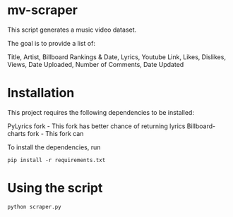 # mv-scraper

This script generates a music video dataset.

The goal is to provide a list of:

Title, Artist, Billboard Rankings & Date, Lyrics, Youtube Link, Likes, Dislikes, Views, Date Uploaded, Number of Comments, Date Updated

# Installation

This project requires the following dependencies to be installed:

PyLyrics fork - This fork has better chance of returning lyrics
Billboard-charts fork - This fork can 

To install the dependencies, run

```
pip install -r requirements.txt
```

# Using the script

```
python scraper.py
```
